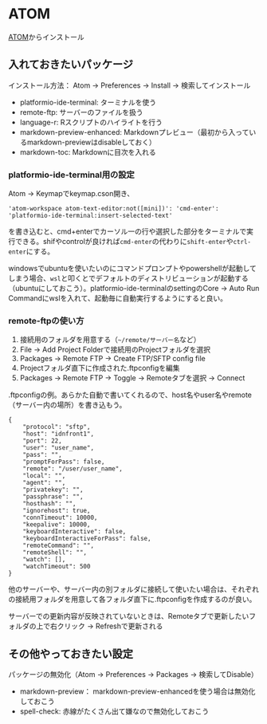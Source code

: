 # ATOM

[ATOM](https://atom.io/)からインストール

## 入れておきたいパッケージ

インストール方法：
Atom -> Preferences -> Install -> 検索してインストール

- platformio-ide-terminal: ターミナルを使う
- remote-ftp: サーバーのファイルを扱う
- language-r: Rスクリプトのハイライトを行う
- markdown-preview-enhanced: Markdownプレビュー（最初から入っているmarkdown-previewはdisableしておく）
- markdown-toc: Markdownに目次を入れる


### platformio-ide-terminal用の設定

Atom -> Keymapでkeymap.cson開き、
```
'atom-workspace atom-text-editor:not([mini])': 'cmd-enter': 'platformio-ide-terminal:insert-selected-text'
```
を書き込むと、cmd+enterでカーソル一の行や選択した部分をターミナルで実行できる。shifやcontrolが良ければ`cmd-enter`の代わりに`shift-enter`や`ctrl-enter`にする。

windowsでubuntuを使いたいのにコマンドプロンプトやpowershellが起動してしまう場合、`wsl`と叩くとでデフォルトのディストリビューションが起動する（ubuntuにしておこう）。platformio-ide-terminalのsettingのCore -> Auto Run Commandにwslを入れて、起動毎に自動実行するようにすると良い。


### remote-ftpの使い方

1. 接続用のフォルダを用意する（`~/remote/サーバー名`など）
2. File -> Add Project Folderで接続用のProjectフォルダを選択
3. Packages -> Remote FTP -> Create FTP/SFTP config file
4. Projectフォルダ直下に作成された.ftpconfigを編集
5. Packages -> Remote FTP -> Toggle -> Remoteタブを選択 -> Connect

.ftpconfigの例。あらかた自動で書いてくれるので、host名やuser名やremote（サーバー内の場所）を書き込もう。
```
{
    "protocol": "sftp",
    "host": "idnfront1",
    "port": 22,
    "user": "user_name",
    "pass": "",
    "promptForPass": false,
    "remote": "/user/user_name",
    "local": "",
    "agent": "",
    "privatekey": "",
    "passphrase": "",
    "hosthash": "",
    "ignorehost": true,
    "connTimeout": 10000,
    "keepalive": 10000,
    "keyboardInteractive": false,
    "keyboardInteractiveForPass": false,
    "remoteCommand": "",
    "remoteShell": "",
    "watch": [],
    "watchTimeout": 500
}
```

他のサーバーや、サーバー内の別フォルダに接続して使いたい場合は、それぞれの接続用フォルダを用意して各フォルダ直下に.ftpconfigを作成するのが良い。

サーバーでの更新内容が反映されていないときは、Remoteタブで更新したいフォルダの上で右クリック -> Refreshで更新される

## その他やっておきたい設定

パッケージの無効化（Atom -> Preferences -> Packages -> 検索してDisable）
- markdown-preview： markdown-preview-enhancedを使う場合は無効化しておこう
- spell-check: 赤線がたくさん出て嫌なので無効化しておこう
